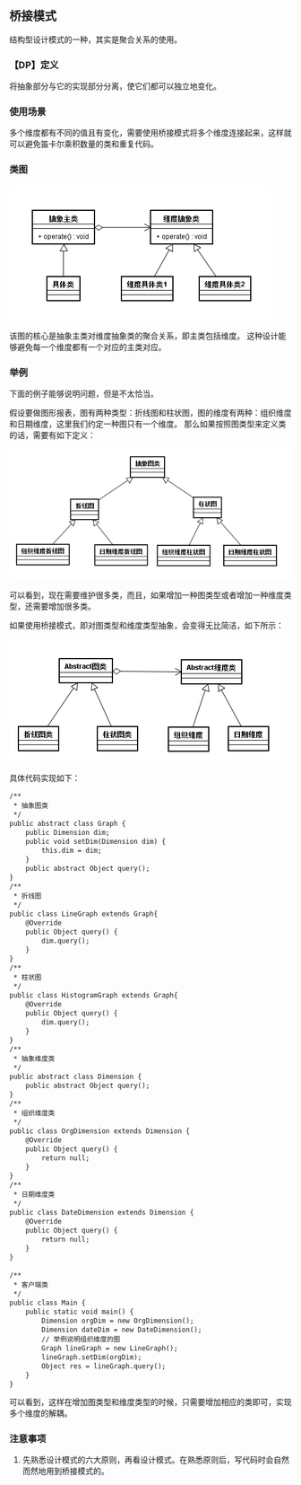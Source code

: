 ## 桥接模式
结构型设计模式的一种，其实是聚合关系的使用。

### 【DP】定义
将抽象部分与它的实现部分分离，使它们都可以独立地变化。

### 使用场景
多个维度都有不同的值且有变化，需要使用桥接模式将多个维度连接起来，这样就可以避免笛卡尔乘积数量的类和重复代码。

### 类图
![桥接模式](https://github.com/tengyuanjack/Blogs/blob/master/attachments/graphs/design-pattern/%E6%A1%A5%E6%8E%A5%E6%A8%A1%E5%BC%8F.png)

该图的核心是抽象主类对维度抽象类的聚合关系，即主类包括维度。
这种设计能够避免每一个维度都有一个对应的主类对应。

### 举例
下面的例子能够说明问题，但是不太恰当。

假设要做图形报表，图有两种类型：折线图和柱状图，图的维度有两种：组织维度和日期维度，这里我们约定一种图只有一个维度。
那么如果按照图类型来定义类的话，需要有如下定义：

![桥接模式---反例](https://github.com/tengyuanjack/Blogs/blob/master/attachments/graphs/design-pattern/%E6%A1%A5%E6%8E%A5%E6%A8%A1%E5%BC%8F---%E5%8F%8D%E4%BE%8B.png)

可以看到，现在需要维护很多类，而且，如果增加一种图类型或者增加一种维度类型，还需要增加很多类。

如果使用桥接模式，即对图类型和维度类型抽象，会变得无比简洁，如下所示：

![桥接模式---正例](https://github.com/tengyuanjack/Blogs/blob/master/attachments/graphs/design-pattern/%E6%A1%A5%E6%8E%A5%E6%A8%A1%E5%BC%8F---%E6%AD%A3%E4%BE%8B.png)

具体代码实现如下：
```
/**
 * 抽象图类
 */
public abstract class Graph {
    public Dimension dim;
    public void setDim(Dimension dim) {
        this.dim = dim;
    }
    public abstract Object query();
}
/**
 * 折线图
 */
public class LineGraph extends Graph{
    @Override
    public Object query() {
        dim.query();
    }
}
/**
 * 柱状图
 */
public class HistogramGraph extends Graph{
    @Override
    public Object query() {
        dim.query();
    }
}
/**
 * 抽象维度类
 */
public abstract class Dimension {
    public abstract Object query();
}
/**
 * 组织维度类
 */
public class OrgDimension extends Dimension {
    @Override
    public Object query() {
        return null;
    }
}
/**
 * 日期维度类
 */
public class DateDimension extends Dimension {
    @Override
    public Object query() {
        return null;
    }
}

/**
 * 客户端类
 */
public class Main {
    public static void main() {
        Dimension orgDim = new OrgDimension();
        Dimension dateDim = new DateDimension();
        // 举例说明组织维度的图
        Graph lineGraph = new LineGraph();
        lineGraph.setDim(orgDim);
        Object res = lineGraph.query();
    }
}
```
可以看到，这样在增加图类型和维度类型的时候，只需要增加相应的类即可，实现多个维度的解耦。

### 注意事项
1. 先熟悉设计模式的六大原则，再看设计模式。在熟悉原则后，写代码时会自然而然地用到桥接模式的。
